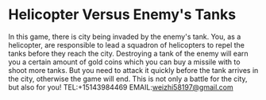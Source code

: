 # Helicopter Versus Enemy's Tanks
In this game, there is city being invaded by the enemy's tank. You, as a helicopter, are responsible to lead a squadron of helicopters to repel the tanks before they reach the city. Destroying a tank of the enemy will earn you a certain amount of gold coins which you can buy a missile with to shoot more tanks. But you need to attack it quickly before the tank arrives in the city, otherwise the game will end. This is not only a battle for the city, but also for you!
TEL:+15143984469
EMAIL:weizhi58197@gmail.com
